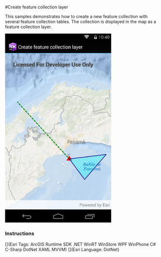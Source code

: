 #Create feature collection layer

This samples demonstrates how to create a new feature collection with several feature collection tables. The collection is displayed in the map as a feature collection layer.

<img src="CreateFeatureCollectionLayer.jpg" width="350"/>

### Instructions



[](Esri Tags: ArcGIS Runtime SDK .NET WinRT WinStore WPF WinPhone C# C-Sharp DotNet XAML MVVM)
[](Esri Language: DotNet)
